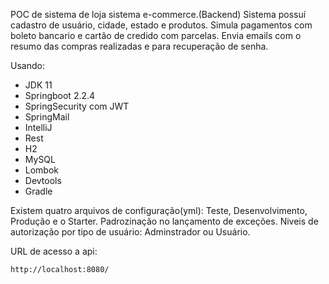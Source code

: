 POC de sistema de loja sistema e-commerce.(Backend)
Sistema possuí cadastro de usuário, cidade, estado e produtos.
Simula pagamentos com boleto bancario e cartão de credido com parcelas.
Envia emails com o resumo das compras realizadas e para recuperação de senha.


Usando:

* JDK 11
* Springboot 2.2.4
* SpringSecurity com JWT
* SpringMail
* IntelliJ
* Rest
* H2
* MySQL
* Lombok
* Devtools
* Gradle

Existem quatro arquivos de configuração(yml): Teste, Desenvolvimento, Produção e o Starter.
Padrozinação no lançamento de exceções.
Niveis de autorização por tipo de usuário: Adminstrador ou Usuário.

URL de acesso a api:

```http://localhost:8080/```
